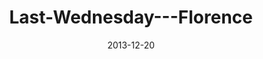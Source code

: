 ---
layout: music 
title: "Last-Wednesday---Florence"
series: "Kingdom Come"
date: 2013-12-20 
description: "Last Wednesday November - Florence"
audio: "http://www.crossroads.net/players/media/hq/1127813_lw_florence.mp3"
audio-duration: "34:10"
---